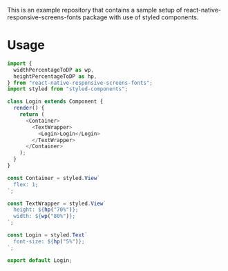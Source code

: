 This is an example repository that contains a sample setup of react-native-responsive-screens-fonts package with use of styled components.

# Usage

```javascript
import {
  widthPercentageToDP as wp,
  heightPercentageToDP as hp,
} from "react-native-responsive-screens-fonts";
import styled from "styled-components";

class Login extends Component {
  render() {
    return (
      <Container>
        <TextWrapper>
          <Login>Login</Login>
        </TextWrapper>
      </Container>
    );
  }
}

const Container = styled.View`
  flex: 1;
`;

const TextWrapper = styled.View`
  height: ${hp("70%")};
  width: ${wp("80%")};
`;

const Login = styled.Text`
  font-size: ${hp("5%")};
`;

export default Login;
```
